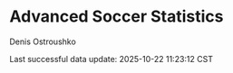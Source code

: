 # Advanced Soccer Statistics
Denis Ostroushko

<!-- gfm -->

Last successful data update: 2025-10-22 11:23:12 CST
